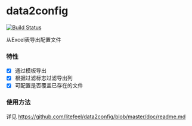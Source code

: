 # data2config
[![Build Status](https://travis-ci.org/litefeel/data2config.svg?branch=master)](https://travis-ci.org/litefeel/data2config)

从Excel表导出配置文件


### 特性

- [x] 通过模板导出
- [x] 根据过滤标志过滤导出列
- [x] 可配置是否覆盖已存在的文件

### 使用方法

详见 https://github.com/litefeel/data2config/blob/master/doc/readme.md

